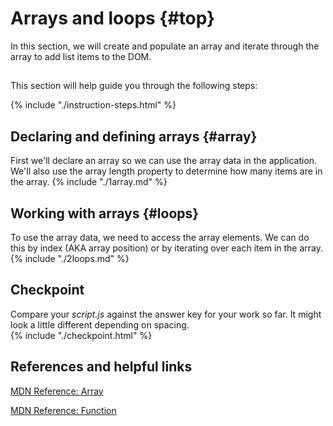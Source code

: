 # Arrays and loops {#top}
In this section, we will create and populate an array and iterate through the array to add list items to the DOM. 

<!-- trick markdown to give me a little space between these two sections of text -->
## 
This section will help guide you through the following steps:

{% include "./instruction-steps.html" %}

## Declaring and defining arrays {#array} <span class="navigate-top"><a href="#top" title="Take me to the top of page"><i class="fa fa-chevron-circle-up" aria-hidden="true"></i></a></span>
First we'll declare an array so we can use the array data in the application. We'll also use the array length property to determine how many items are in the array.
{% include "./1array.md" %}

## Working with arrays {#loops} <span class="navigate-top"><a href="#top" title="Take me to the top of page"><i class="fa fa-chevron-circle-up" aria-hidden="true"></i></a></span>
To use the array data, we need to access the array elements. We can do this by index (AKA array position) or by iterating over each item in the array. 
{% include "./2loops.md" %}

<!-- trick markdown to give me a little space between these two sections of text -->
## 

## Checkpoint <span class="navigate-top"><a href="#top" title="Take me to the top of page"><i class="fa fa-chevron-circle-up" aria-hidden="true"></i></a></span>
Compare your _script.js_ against the answer key for your work so far. It might look a little different depending on spacing.  
{% include "./checkpoint.html" %}

<!-- trick markdown to give me a little space between these two sections of text -->
## 

## References and helpful links <span class="navigate-top"><a href="#top" title="Take me to the top of page"><i class="fa fa-chevron-circle-up" aria-hidden="true"></i></a></span>
[MDN Reference: Array](https://developer.mozilla.org/en-US/docs/Web/JavaScript/Reference/Global_Objects/Array)

[MDN Reference: Function](https://developer.mozilla.org/en-US/docs/Glossary/Function)

